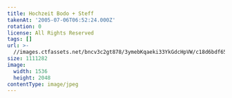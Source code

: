 ```yaml
---
title: Hochzeit Bodo + Steff
takenAt: '2005-07-06T06:52:24.000Z'
rotation: 0
license: All Rights Reserved
tags: []
url: >-
  //images.ctfassets.net/bncv3c2gt878/3ymebKqaeki33YkGdcHpVW/c18d6bdf65c07fcde189d22451326c64/hochzeit-bodo--steff_4559739123_o
size: 1111282
image:
  width: 1536
  height: 2048
contentType: image/jpeg
---
```


